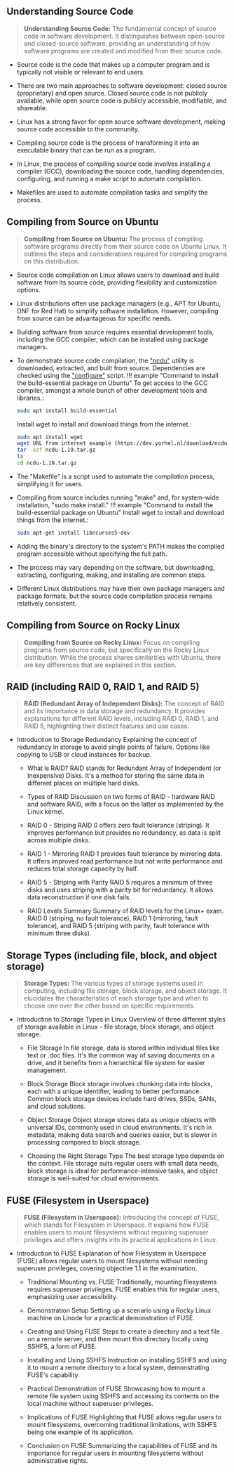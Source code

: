 ## Understanding Source Code
> **Understanding Source Code:** The fundamental concept of source code in software development. It distinguishes between open-source and closed-source software, providing an understanding of how software programs are created and modified from their source code.<br>

  - Source code is the code that makes up a computer program and is typically not visible or relevant to end users.

  - There are two main approaches to software development: closed source (proprietary) and open source. Closed source code is not publicly available, while open source code is publicly accessible, modifiable, and shareable.

  - Linux has a strong favor for open source software development, making source code accessible to the community.

  - Compiling source code is the process of transforming it into an executable binary that can be run as a program.

  - In Linux, the process of compiling source code involves installing a compiler (GCC), downloading the source code, handling dependencies, configuring, and running a make script to automate compilation.

  - Makefiles are used to automate compilation tasks and simplify the process.

## Compiling from Source on Ubuntu
> **Compiling from Source on Ubuntu:** The process of compiling software programs directly from their source code on Ubuntu Linux. It outlines the steps and considerations required for compiling programs on this distribution.<br>

  - Source code compilation on Linux allows users to download and build software from its source code, providing flexibility and customization options.

  - Linux distributions often use package managers (e.g., APT for Ubuntu, DNF for Red Hat) to simplify software installation. However, compiling from source can be advantageous for specific needs.

  - Building software from source requires essential development tools, including the GCC compiler, which can be installed using package managers.

 - To demonstrate source code compilation, the ["ncdu"](https://dev.yorhel.nl/ncdu) utility is downloaded, extracted, and built from source. Dependencies are checked using the ["configure"](https://dev.yorhel.nl/download/ncdu-1.19.tar.gz) script.
!!! example "Command to install the build-essential package on Ubuntu"
    To get access to the GCC compiler, amongst a whole bunch of other development tools and libraries.:

    ```bash
    sudo apt install build-essential
    ```
    Install wget to install and download things from the internet.:

    ```bash
    sudo apt install wget
    wget URL from internet example (https://dev.yorhel.nl/download/ncdu-1.19.tar.gz)
    tar -xzf ncdu-1.19.tar.gz
    ls
    cd ncdu-1.19.tar.gz
    ```
  - The "Makefile" is a script used to automate the compilation process, simplifying it for users.

  - Compiling from source includes running "make" and, for system-wide installation, "sudo make install."
!!! example "Command to install the build-essential package on Ubuntu"
    Install wget to install and download things from the internet.:

    ```bash
    sudo apt-get install libncurses5-dev
    ```

  - Adding the binary's directory to the system's PATH makes the compiled program accessible without specifying the full path.

  - The process may vary depending on the software, but downloading, extracting, configuring, making, and installing are common steps.

  - Different Linux distributions may have their own package managers and package formats, but the source code compilation process remains relatively consistent.

## Compiling from Source on Rocky Linux
> **Compiling from Source on Rocky Linux:** Focus on compiling programs from source code, but specifically on the Rocky Linux distribution. While the process shares similarities with Ubuntu, there are key differences that are explained in this section.<br>

## RAID (including RAID 0, RAID 1, and RAID 5)
> **RAID (Redundant Array of Independent Disks):** The concept of RAID and its importance in data storage and redundancy. It provides explanations for different RAID levels, including RAID 0, RAID 1, and RAID 5, highlighting their distinct features and use cases.<br>

- Introduction to Storage Redundancy
      Explaining the concept of redundancy in storage to avoid single points of failure. Options like copying to USB or cloud instances for backup.
    
    - What is RAID?
      RAID stands for Redundant Array of Independent (or Inexpensive) Disks. It's a method for storing the same data in different places on multiple hard disks.

    - Types of RAID
      Discussion on two forms of RAID - hardware RAID and software RAID, with a focus on the latter as implemented by the Linux kernel.

    - RAID 0 - Striping
      RAID 0 offers zero fault tolerance (striping). It improves performance but provides no redundancy, as data is split across multiple disks.

    - RAID 1 - Mirroring
      RAID 1 provides fault tolerance by mirroring data. It offers improved read performance but not write performance and reduces total storage capacity by half.

    - RAID 5 - Striping with Parity
      RAID 5 requires a minimum of three disks and uses striping with a parity bit for redundancy. It allows data reconstruction if one disk fails.

    - RAID Levels Summary
      Summary of RAID levels for the Linux+ exam. RAID 0 (striping, no fault tolerance), RAID 1 (mirroring, fault tolerance), and RAID 5 (striping with parity, fault tolerance with minimum three disks).

## Storage Types (including file, block, and object storage)
> **Storage Types:** The various types of storage systems used in computing, including file storage, block storage, and object storage. It elucidates the characteristics of each storage type and when to choose one over the other based on specific requirements.<br>


- Introduction to Storage Types in Linux
    Overview of three different styles of storage available in Linux - file storage, block storage, and object storage.

    - File Storage
      In file storage, data is stored within individual files like text or .doc files. It's the common way of saving documents on a drive, and it benefits from a hierarchical file system for easier management.

    - Block Storage
      Block storage involves chunking data into blocks, each with a unique identifier, leading to better performance. Common block storage devices include hard drives, SSDs, SANs, and cloud solutions.

    - Object Storage
      Object storage stores data as unique objects with universal IDs, commonly used in cloud environments. It's rich in metadata, making data search and queries easier, but is slower in processing compared to block storage.

    - Choosing the Right Storage Type
      The best storage type depends on the context. File storage suits regular users with small data needs, block storage is ideal for performance-intensive tasks, and object storage is well-suited for cloud environments.

## FUSE (Filesystem in Userspace)
> **FUSE (Filesystem in Userspace):** Introducing the concept of FUSE, which stands for Filesystem in Userspace. It explains how FUSE enables users to mount filesystems without requiring superuser privileges and offers insights into its practical applications in Linux.<br>

- Introduction to FUSE
    Explanation of how Filesystem in Userspace (FUSE) allows regular users to mount filesystems without needing superuser privileges, covering objective 1.1 in the examination.

    - Traditional Mounting vs. FUSE
      Traditionally, mounting filesystems requires superuser privileges. FUSE enables this for regular users, emphasizing user accessibility.

    - Demonstration Setup
      Setting up a scenario using a Rocky Linux machine on Linode for a practical demonstration of FUSE.

    - Creating and Using FUSE
      Steps to create a directory and a text file on a remote server, and then mount this directory locally using SSHFS, a form of FUSE.

    - Installing and Using SSHFS
      Instruction on installing SSHFS and using it to mount a remote directory to a local system, demonstrating FUSE's capability.

    - Practical Demonstration of FUSE
      Showcasing how to mount a remote file system using SSHFS and accessing its contents on the local machine without superuser privileges.

    - Implications of FUSE
      Highlighting that FUSE allows regular users to mount filesystems, overcoming traditional limitations, with SSHFS being one example of its application.

    - Conclusion on FUSE
      Summarizing the capabilities of FUSE and its importance for regular users in mounting filesystems without administrative rights.






